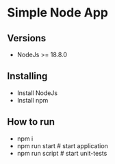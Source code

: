 # Simple Node App

## Versions

- NodeJs >= 18.8.0

## Installing

- Install NodeJs
- Install npm

## How to run
- npm i
- npm run start  # start application
- npm run script # start unit-tests
